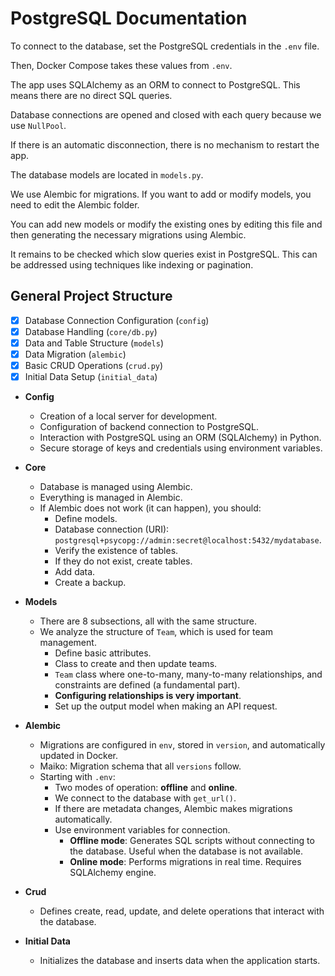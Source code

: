 # PostgreSQL Documentation

To connect to the database, set the PostgreSQL credentials in the `.env` file.

Then, Docker Compose takes these values from `.env`.

The app uses SQLAlchemy as an ORM to connect to PostgreSQL. This means there are no direct SQL queries.

Database connections are opened and closed with each query because we use `NullPool`.

If there is an automatic disconnection, there is no mechanism to restart the app.

The database models are located in `models.py`.

We use Alembic for migrations. If you want to add or modify models, you need to edit the Alembic folder.

You can add new models or modify the existing ones by editing this file and then generating the necessary migrations using Alembic.

It remains to be checked which slow queries exist in PostgreSQL. This can be addressed using techniques like indexing or pagination.

## General Project Structure

- [x] Database Connection Configuration (`config`)
- [x] Database Handling (`core/db.py`)
- [x] Data and Table Structure (`models`)
- [x] Data Migration (`alembic`)
- [x] Basic CRUD Operations (`crud.py`)
- [x] Initial Data Setup (`initial_data`)

- **Config**
  - Creation of a local server for development.
  - Configuration of backend connection to PostgreSQL.
  - Interaction with PostgreSQL using an ORM (SQLAlchemy) in Python.
  - Secure storage of keys and credentials using environment variables.

- **Core**
  - Database is managed using Alembic.
  - Everything is managed in Alembic.
  - If Alembic does not work (it can happen), you should:
    - Define models.
    - Database connection (URI): `postgresql+psycopg://admin:secret@localhost:5432/mydatabase`.
    - Verify the existence of tables.
    - If they do not exist, create tables.
    - Add data.
    - Create a backup.

- **Models**
  - There are 8 subsections, all with the same structure.
  - We analyze the structure of `Team`, which is used for team management.
    - Define basic attributes.
    - Class to create and then update teams.
    - `Team` class where one-to-many, many-to-many relationships, and constraints are defined (a fundamental part).
    - **Configuring relationships is very important**.
    - Set up the output model when making an API request.

- **Alembic**
  - Migrations are configured in `env`, stored in `version`, and automatically updated in Docker.
  - Maiko: Migration schema that all `versions` follow.
  - Starting with `.env`:
    - Two modes of operation: **offline** and **online**.
    - We connect to the database with `get_url()`.
    - If there are metadata changes, Alembic makes migrations automatically.
    - Use environment variables for connection.
      - **Offline mode**: Generates SQL scripts without connecting to the database. Useful when the database is not available.
      - **Online mode**: Performs migrations in real time. Requires SQLAlchemy engine.

- **Crud**
  - Defines create, read, update, and delete operations that interact with the database.

- **Initial Data**
  - Initializes the database and inserts data when the application starts.
